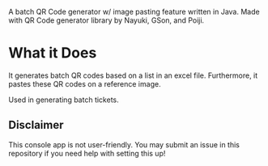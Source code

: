 A batch QR Code generator w/ image pasting feature written in Java. Made with QR Code generator library by Nayuki, GSon, and Poiji.

# What it Does
It generates batch QR codes based on a list in an excel file. Furthermore, it pastes these QR codes on a reference image. 

Used in generating batch tickets.

## Disclaimer
This console app is not user-friendly. You may submit an issue in this repository if you need help with setting this up!
